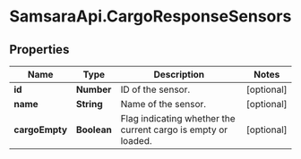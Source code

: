 # SamsaraApi.CargoResponseSensors

## Properties
Name | Type | Description | Notes
------------ | ------------- | ------------- | -------------
**id** | **Number** | ID of the sensor. | [optional] 
**name** | **String** | Name of the sensor. | [optional] 
**cargoEmpty** | **Boolean** | Flag indicating whether the current cargo is empty or loaded. | [optional] 


